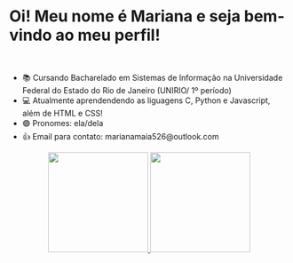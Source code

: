 

<!---
maia526/maia526 is a ✨ special ✨ repository because its `README.md` (this file) appears on your GitHub profile.
You can click the Preview link to take a look at your changes.
--->

<h1>Oi! Meu nome é Mariana e seja bem-vindo ao meu perfil!</h1>
<br>
<ul>
<li>📚 Cursando Bacharelado em Sistemas de Informação na Universidade Federal do Estado do Rio de Janeiro (UNIRIO/ 1º período)</li>
<li>💻 Atualmente aprendendendo as liguagens C, Python e Javascript, além de HTML e CSS!</li>
<li>🟣 Pronomes: ela/dela</li>
<li>👍 Email para contato: marianamaia526@outlook.com</li>
</ul>
<div align="center">
  <a href="https://github.com/maia526">
  <img height="180em" src="https://github-readme-stats.vercel.app/api?username=maia526&show_icons=true&theme=dracula&include_all_commits=true&count_private=true"/>
  <img height="180em" src="https://github-readme-stats.vercel.app/api/top-langs/?username=maia526&layout=compact&langs_count=7&theme=dracula"/>
</div>
